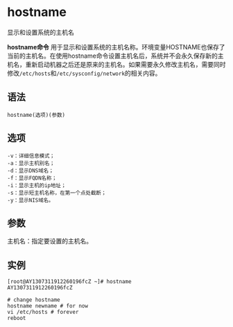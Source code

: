 hostname
===

显示和设置系统的主机名


**hostname命令** 用于显示和设置系统的主机名称。环境变量HOSTNAME也保存了当前的主机名。在使用hostname命令设置主机名后，系统并不会永久保存新的主机名，重新启动机器之后还是原来的主机名。如果需要永久修改主机名，需要同时修改`/etc/hosts`和`/etc/sysconfig/network`的相关内容。

## 语法

```
hostname(选项)(参数)
```

## 选项

```
-v：详细信息模式；
-a：显示主机别名；
-d：显示DNS域名；
-f：显示FQDN名称；
-i：显示主机的ip地址；
-s：显示短主机名称，在第一个点处截断；
-y：显示NIS域名。
```

## 参数

主机名：指定要设置的主机名。

## 实例

```
[root@AY1307311912260196fcZ ~]# hostname
AY1307311912260196fcZ

# change hostname
hostname newname # for now
vi /etc/hosts # forever
reboot
```


